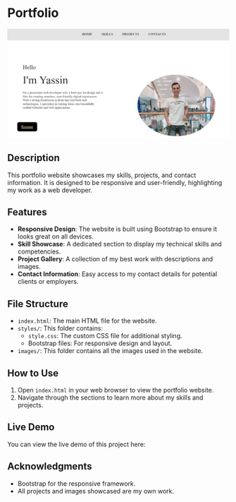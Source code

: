 # Portfolio

![Porfolio.png](https://github.com/YassenAli/Porfolio1/blob/main/Porfolio.png)

## Description
This portfolio website showcases my skills, projects, and contact information. It is designed to be responsive and user-friendly, highlighting my work as a web developer.

## Features
- **Responsive Design**: The website is built using Bootstrap to ensure it looks great on all devices.
- **Skill Showcase**: A dedicated section to display my technical skills and competencies.
- **Project Gallery**: A collection of my best work with descriptions and images.
- **Contact Information**: Easy access to my contact details for potential clients or employers.

## File Structure
- `index.html`: The main HTML file for the website.
- `styles/`: This folder contains:
  - `style.css`: The custom CSS file for additional styling.
  - Bootstrap files: For responsive design and layout.
- `images/`: This folder contains all the images used in the website.

## How to Use
1. Open `index.html` in your web browser to view the portfolio website.
2. Navigate through the sections to learn more about my skills and projects.

## Live Demo
You can view the live demo of this project here: []()

## Acknowledgments
- Bootstrap for the responsive framework.
- All projects and images showcased are my own work.
